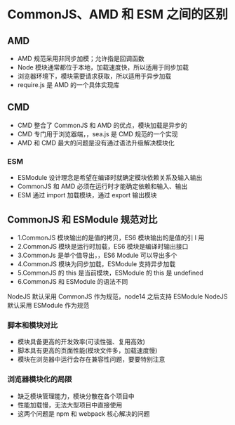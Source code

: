 # CommonJS、AMD 和 ESM 之间的区别

## AMD

- AMD 规范采用非同步加模；允许指是回调函数
- Node 模块通常都位于本地，加载速度快，所以适用于同步加载
- 浏览器环境下，模块需要请求获取，所以适用于异步加载
- require.js 是 AMD 的一个具体实现库

## CMD

- CMD 整合了 CommonJS 和 AMD 的优点，模块加载是异步的
- CMD 专门用于浏览器端，，sea.js 是 CMD 规范的一个实现
- AMD 和 CMD 最大的问题是没有通过语法升级解决模块化

### ESM

- ESModule 设计理念是希望在编译时就确定模块依赖关系及输入输出
- CommonJS 和 AMD 必须在运行时才能确定依赖和输入、输出
- ESM 通过 import 加载模块，通过 export 输出模块

## CommonJS 和 ESModule 规范对比

- 1.CommonJS 模块输出的是值的拷贝，ES6 模块输出的是值的引 l 用
- 2.CommonJS 模块是运行时加载，ES6 模块是编译时输出接口
- 3.CommonJs 是单个值导出，，ES6 Module 可以导出多个
- 4.CommonJS 模块为同步加载，ESModule 支持异步加载
- 5.CommonJS 的 this 是当前模块，ESModule 的 this 是 undefined
- 6.CommonJS 和 ESModule 的语法不同

NodeJS 默认采用 CommonJS 作为规范，node14 之后支持 ESModule
NodeJS 默认采用 ESModule 作为规范

### 脚本和模块对比

- 模块具备更高的开发效率(可读性强、复用高效)
- 脚本具有更高的页面性能(模块文件多，加载速度慢)
- 模块在浏览器中运行会存在兼容性问题，要要特别注意

### 浏览器模块化的局限

- 缺乏模块管理能力，模块分散在各个项目中
- 性能加载慢，无法大型项目中直接使用
- 这两个问题是 npm 和 webpack 核心解决的问题
